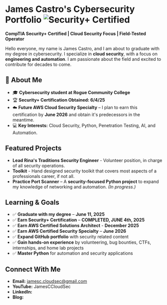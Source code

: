 # James Castro's Cybersecurity Portfolio ![Security+ Certified](https://img.shields.io/badge/Security%2B-Certified-brightgreen)
**CompTIA Security+ Certified | Cloud Security Focus | Field-Tested Operator**

Hello everyone, my name is James Castro, and I am about to graduate with my degree in cybersecurity. I specialize in **cloud security**, with a focus on **engineering and automation**. I am passionate about the field and excited to contribute for decades to come.

## 🔹 About Me  
- 🎓 **Cybersecurity student at Rogue Community College**  
- 🏆 **Security+ Certification Obtained: 6/4/25**
- ☁️ **Future AWS Cloud Security Specialty** – I plan to earn this certification by **June 2026** and obtain it's predecessors in the meantime.
- 💻 **Key Interests:** Cloud Security, Python, Penetration Testing, AI, and Automation.  

## Featured Projects  
- **Lead Rina's Traditions Security Engineer** - Volunteer position, in charge of all security operations.
- **Toolkit** - Hand designed security toolkit that covers most aspects of a professionals career, if not all.
- **Practice Port Scanner** – A **security-focused Python project** to expand my knowledge of networking and automation. *(In progress.)*

## Learning & Goals  
- ✅ **Graduate with my degree** – **June 11, 2025**  
- ✅ **Earn Security+ Certification** – **COMPLETED, JUNE 4th, 2025**
- ✅ **Earn AWS Certified Solutions Architect** - **December 2025**
- ✅ **Earn AWS Certified Security Specialty** – **June 2026**  
- ✅ **Expand GitHub portfolio** with security related content 
- ✅ **Gain hands-on experience** by volunteering, bug bounties, CTFs, internships, and home lab projects  
- ✅ **Master Python** for automation and security applications  

## Connect With Me  
- **Email:** jamesc.cloudsec@gmail.com  
- **YouTube:** JamesCCloudSec
- **LinkedIn:**
- **Blog:** 




